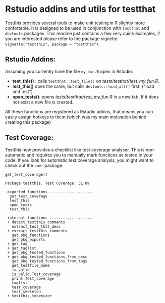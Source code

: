 # Rstudio addins and utils for testthat

Testthis provides several tools to make unit testing in R slightly more 
confortable. It is designed to be used in conjunction with `testthat` and 
`devtools` packages. This readme just contains a few very quick examples, if you are interested please refer to the package vignette `vignette("testthis", package = "testthis")`.

## Rstudio Addins:

Assuming you currently have the file `my_fun.R` open in Rstudio:

* **test_this()** :  calls `testthat::test_file()` on *tests/testhat/test_my_fun.R*.
* **lest_this()** does the same, but calls `devtools::load_all()` first. ("load and test") 
* **open_tests()**: opens *tests/testthat/test_my_fun.R* in a new tab. If it does
  not exist a new file is created.

All these functions are registered as Rstudio addins, that means you can easily 
assign hotkeys to them (which was my main motivation behind creating this 
package)


## Test Coverage:

Testthis now provides a checklist like test coverage analyser. This is non-automatic and requires you to manually mark functions as tested in your code. If you look for automatic test coverage analysis, you might want to check out the `covr` package.

`get_test_coverage()`

    Package testthis, Test Coverage: 31.8%
     
     exported functions ....................                   
      get_test_coverage
      lest_this        
      open_tests       
      test_this        
    
     internal functions ....................                                 
     + detect_testthis_comments      
       extract_test_that_desc        
     + extract_testthis_comments     
       get_pkg_functions             
       get_pkg_exports        
     + get_tag                       
     + get_taglist                   
     + get_pkg_tested_functions          
     + get_pkg_tested_functions_from_desc
       get_pkg_tested_functions_from_tags
       get_testfile_name             
       is_valid                      
       is_valid.Test_coverage        
       print.Test_coverage           
       taglist                       
       test_coverage                 
       test_skeleton                 
     + testthis_tokenizer